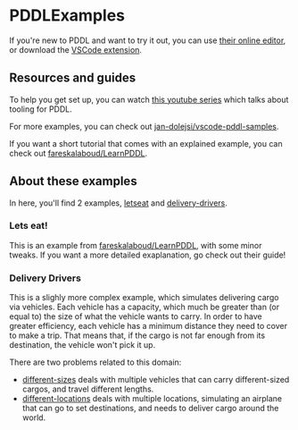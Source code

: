 # PDDLExamples

If you're new to PDDL and want to try it out, you can use
[their online editor](http://editor.planning.domains/#), or download the
[VSCode extension](https://marketplace.visualstudio.com/items?itemName=jan-dolejsi.pddl).

## Resources and guides

To help you get set up, you can watch
[this youtube series](https://www.youtube.com/watch?v=XW0z8Oik6G8&list=PL1Q0jeuU6XppflOPFx1qQVuWbXTcjxevU)
which talks about tooling for PDDL.

For more examples, you can check out
[jan-dolejsi/vscode-pddl-samples](https://github.com/jan-dolejsi/vscode-pddl-samples/).

If you want a short tutorial that comes with an explained example, you can check
out [fareskalaboud/LearnPDDL](https://github.com/fareskalaboud/LearnPDDL).

## About these examples

In here, you'll find 2 examples,
[letseat](https://github.com/NeoVier/PDDLExamples/tree/main/letseat) and
[delivery-drivers](https://github.com/NeoVier/PDDLExamples/tree/main/delivery-drivers).

### Lets eat!

This is an example from
[fareskalaboud/LearnPDDL](https://github.com/fareskalaboud/LearnPDDL), with some
minor tweaks. If you want a more detailed exaplanation, go check out their guide!

### Delivery Drivers

This is a slighly more complex example, which simulates delivering cargo via
vehicles. Each vehicle has a capacity, which much be greater than (or equal to)
the size of what the vehicle wants to carry. In order to have greater
efficiency, each vehicle has a minimum distance they need to cover to make a
trip. That means that, if the cargo is not far enough from its destination, the
vehicle won't pick it up.

There are two problems related to this domain:

- [different-sizes](https://github.com/NeoVier/PDDLExamples/blob/main/delivery-drivers/different-sizes.pddl)
deals with multiple vehicles that can carry different-sized cargos, and travel
different lengths.
- [different-locations](https://github.com/NeoVier/PDDLExamples/blob/main/delivery-drivers/different-locations.pddl)
deals with multiple locations, simulating an airplane that can go to set
destinations, and needs to deliver cargo around the world.
